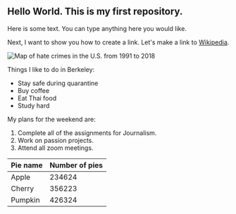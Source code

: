 ## Hello World. This is my first repository.

Here is some text. You can type anything here you would like.

Next, I want to show you how to create a link. Let's make a link to [Wikipedia](https://wikipedia.org/).

![Map of hate crimes in the U.S. from 1991 to 2018](https://docs.google.com/spreadsheets/d/e/2PACX-1vRITht1G5jj7ZgNg9BPhiJ-dAtC_y7cE6Ib72iP_Glz-WoX7ScoiUK_YLJHMM4ASst8Adi_Rn7-bNcK/pubchart?oid=660127572&format=image)

Things I like to do in Berkeley:

* Stay safe during quarantine
* Buy coffee
* Eat Thai food
* Study hard

My plans for the weekend are:

1. Complete all of the assignments for Journalism.
2. Work on passion projects.
3. Attend all zoom meetings.

| Pie name | Number of pies |
|----------|----------------|
| Apple    | 234624         |
| Cherry   | 356223         |
| Pumpkin  | 426324         |
